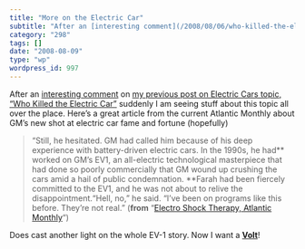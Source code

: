 ```yaml
---
title: "More on the Electric Car"
subtitle: "After an [interesting comment](/2008/08/06/who-killed-the-electric-car-and-why-wikipedia-is-great/#c..."
category: "298"
tags: []
date: "2008-08-09"
type: "wp"
wordpress_id: 997
---
```

After an [interesting comment](/2008/08/06/who-killed-the-electric-car-and-why-wikipedia-is-great/#comment-41711) on [my previous post on Electric Cars topic, “Who Killed the Electric Car”](/2008/08/06/who-killed-the-electric-car-and-why-wikipedia-is-great/) suddenly I am seeing stuff about this topic all over the place.
Here’s a great article from the current Atlantic Monthly about GM’s new shot at electric car fame and fortune (hopefully)

> “Still, he hesitated. GM had called him because of his deep experience with battery-driven electric cars. In the 1990s, he had** worked on GM’s EV1, an all-electric technological masterpiece that had done so poorly commercially that GM wound up crushing the cars amid a hail of public condemnation. **Farah had been fiercely committed to the EV1, and he was not about to relive the disappointment.“Hell, no,” he said. “I’ve been on programs like this before. They’re not real.” (**from** “[Electro Shock Therapy, Atlantic Monthly](http://www.theatlantic.com/doc/200807/general-motors)“)

Does cast another light on the whole EV-1 story. Now I want a [**Volt**](http://en.wikipedia.org/wiki/Chevrolet_Volt)!